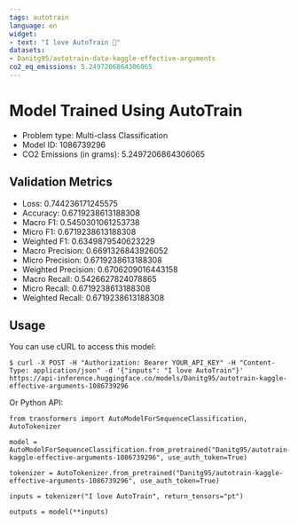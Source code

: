 ```yaml
---
tags: autotrain
language: en
widget:
- text: "I love AutoTrain 🤗"
datasets:
- Danitg95/autotrain-data-kaggle-effective-arguments
co2_eq_emissions: 5.2497206864306065
---
```


# Model Trained Using AutoTrain

- Problem type: Multi-class Classification
- Model ID: 1086739296
- CO2 Emissions (in grams): 5.2497206864306065

## Validation Metrics

- Loss: 0.744236171245575
- Accuracy: 0.6719238613188308
- Macro F1: 0.5450301061253738
- Micro F1: 0.6719238613188308
- Weighted F1: 0.6349879540623229
- Macro Precision: 0.6691326843926052
- Micro Precision: 0.6719238613188308
- Weighted Precision: 0.6706209016443158
- Macro Recall: 0.5426627824078865
- Micro Recall: 0.6719238613188308
- Weighted Recall: 0.6719238613188308


## Usage

You can use cURL to access this model:

```
$ curl -X POST -H "Authorization: Bearer YOUR_API_KEY" -H "Content-Type: application/json" -d '{"inputs": "I love AutoTrain"}' https://api-inference.huggingface.co/models/Danitg95/autotrain-kaggle-effective-arguments-1086739296
```

Or Python API:

```
from transformers import AutoModelForSequenceClassification, AutoTokenizer

model = AutoModelForSequenceClassification.from_pretrained("Danitg95/autotrain-kaggle-effective-arguments-1086739296", use_auth_token=True)

tokenizer = AutoTokenizer.from_pretrained("Danitg95/autotrain-kaggle-effective-arguments-1086739296", use_auth_token=True)

inputs = tokenizer("I love AutoTrain", return_tensors="pt")

outputs = model(**inputs)
```